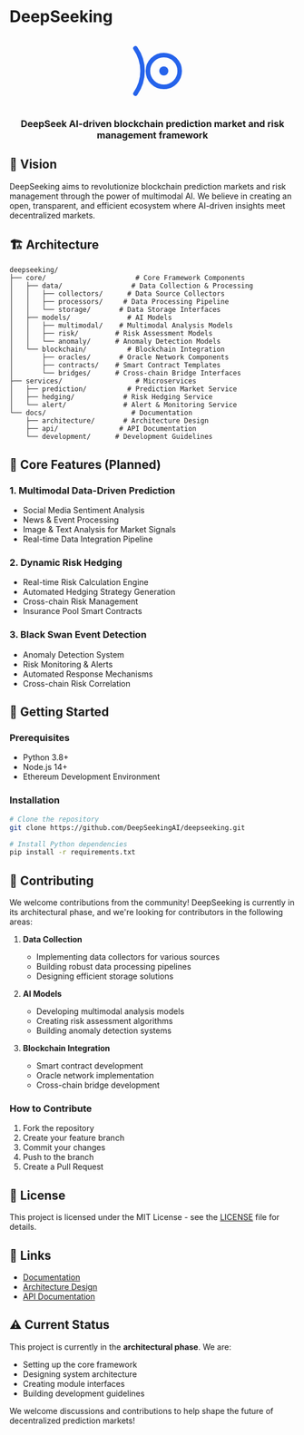# DeepSeeking

<div align="center">

<svg xmlns="http://www.w3.org/2000/svg" viewBox="0 0 120 120" width="120" height="120">
  <!-- Main graphic group, centered -->
  <g transform="translate(60, 60)">
    <!-- D shape -->
    <path d="M-30 -40 
             A70 70 0 0 1 -30 40"
          fill="none"
          stroke="#2563eb"
          stroke-width="8"
          stroke-linecap="round"/>
    <!-- Eye outer circle -->
    <circle cx="20" cy="0" r="28" 
            fill="none" 
            stroke="#2563eb" 
            stroke-width="8"/>
    <!-- Eye focus point -->
    <circle cx="20" cy="0" r="8" 
            fill="#2563eb"/>
  </g>
</svg>

<h3>DeepSeek AI-driven blockchain prediction market and risk management framework</h3>
</div>

## 🌟 Vision

DeepSeeking aims to revolutionize blockchain prediction markets and risk management through the power of multimodal AI. We believe in creating an open, transparent, and efficient ecosystem where AI-driven insights meet decentralized markets.

## 🏗️ Architecture

```
deepseeking/
├── core/                      # Core Framework Components
│   ├── data/                 # Data Collection & Processing
│   │   ├── collectors/      # Data Source Collectors
│   │   ├── processors/     # Data Processing Pipeline
│   │   └── storage/       # Data Storage Interfaces
│   ├── models/              # AI Models
│   │   ├── multimodal/    # Multimodal Analysis Models
│   │   ├── risk/         # Risk Assessment Models
│   │   └── anomaly/      # Anomaly Detection Models
│   └── blockchain/          # Blockchain Integration
│       ├── oracles/       # Oracle Network Components
│       ├── contracts/    # Smart Contract Templates
│       └── bridges/      # Cross-chain Bridge Interfaces
├── services/                  # Microservices
│   ├── prediction/          # Prediction Market Service
│   ├── hedging/            # Risk Hedging Service
│   └── alert/              # Alert & Monitoring Service
└── docs/                     # Documentation
    ├── architecture/       # Architecture Design
    ├── api/               # API Documentation
    └── development/      # Development Guidelines
```

## 🎯 Core Features (Planned)

### 1. Multimodal Data-Driven Prediction
- Social Media Sentiment Analysis
- News & Event Processing
- Image & Text Analysis for Market Signals
- Real-time Data Integration Pipeline

### 2. Dynamic Risk Hedging
- Real-time Risk Calculation Engine
- Automated Hedging Strategy Generation
- Cross-chain Risk Management
- Insurance Pool Smart Contracts

### 3. Black Swan Event Detection
- Anomaly Detection System
- Risk Monitoring & Alerts
- Automated Response Mechanisms
- Cross-chain Risk Correlation

## 🚀 Getting Started

### Prerequisites
- Python 3.8+
- Node.js 14+
- Ethereum Development Environment

### Installation
```bash
# Clone the repository
git clone https://github.com/DeepSeekingAI/deepseeking.git

# Install Python dependencies
pip install -r requirements.txt
```

## 🤝 Contributing

We welcome contributions from the community! DeepSeeking is currently in its architectural phase, and we're looking for contributors in the following areas:

1. **Data Collection**
   - Implementing data collectors for various sources
   - Building robust data processing pipelines
   - Designing efficient storage solutions

2. **AI Models**
   - Developing multimodal analysis models
   - Creating risk assessment algorithms
   - Building anomaly detection systems

3. **Blockchain Integration**
   - Smart contract development
   - Oracle network implementation
   - Cross-chain bridge development

### How to Contribute
1. Fork the repository
2. Create your feature branch
3. Commit your changes
4. Push to the branch
5. Create a Pull Request

## 📜 License

This project is licensed under the MIT License - see the [LICENSE](LICENSE) file for details.

## 🔗 Links
- [Documentation](docs/)
- [Architecture Design](docs/architecture/)
- [API Documentation](docs/api/)

## ⚠️ Current Status

This project is currently in the **architectural phase**. We are:
- Setting up the core framework
- Designing system architecture
- Creating module interfaces
- Building development guidelines

We welcome discussions and contributions to help shape the future of decentralized prediction markets! 
